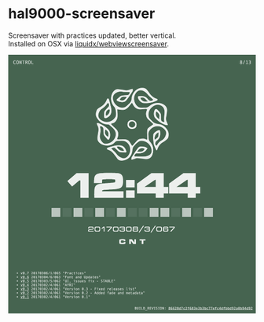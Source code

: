 # hal9000-screensaver

Screensaver with practices updated, better vertical.  
Installed on OSX via [liquidx/webviewscreensaver](https://github.com/liquidx/webviewscreensaver).

[![screenshot](/images/screenshot.png)](https:/petrosh.github.io/hal9000-screensaver)
